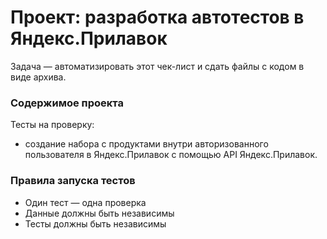 ﻿# **Проект: разработка автотестов в Яндекс.Прилавок**


Задача — автоматизировать этот чек-лист и сдать файлы с кодом в виде архива.


### **Содержимое проекта**

Тесты на проверку:

* создание набора с продуктами внутри авторизованного пользователя в Яндекс.Прилавок с помощью API Яндекс.Прилавок.


### **Правила запуска тестов**
* Один тест — одна проверка
* Данные должны быть независимы
* Тесты должны быть независимы